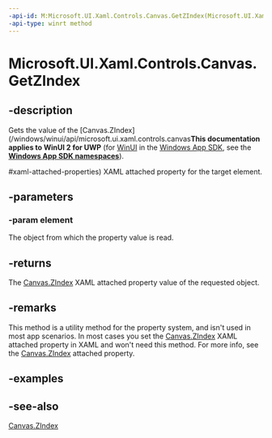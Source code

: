 ```yaml
---
-api-id: M:Microsoft.UI.Xaml.Controls.Canvas.GetZIndex(Microsoft.UI.Xaml.UIElement)
-api-type: winrt method
---
```


<!-- Method syntax
public int GetZIndex(Windows.UI.Xaml.UIElement element)
-->

# Microsoft.UI.Xaml.Controls.Canvas.GetZIndex

## -description
Gets the value of the [Canvas.ZIndex](/windows/winui/api/microsoft.ui.xaml.controls.canvas**This documentation applies to WinUI 2 for UWP** (for [WinUI](/windows/apps/winui/winui3/) in the [Windows App SDK](/windows/apps/windows-app-sdk/), see the **[Windows App SDK namespaces](/windows/windows-app-sdk/api/winrt/)**).

#xaml-attached-properties) XAML attached property for the target element.

## -parameters
### -param element
The object from which the property value is read.

## -returns
The [Canvas.ZIndex](/windows/winui/api/microsoft.ui.xaml.controls.canvas#xaml-attached-properties) XAML attached property value of the requested object. 
<!--The maximum allowed value for <xref rid="w_ui_xaml_ctrl.canvas_zindex" targtype="property_winrt">ZIndex</xref> is Int16.MaxValue – 1 = 32766.
      -->

## -remarks
This method is a utility method for the property system, and isn't used in most app scenarios. In most cases you set the [Canvas.ZIndex](/windows/winui/api/microsoft.ui.xaml.controls.canvas#xaml-attached-properties) XAML attached property in XAML and won't need this method. For more info, see the [Canvas.ZIndex](/windows/winui/api/microsoft.ui.xaml.controls.canvas#xaml-attached-properties) attached property.

## -examples

## -see-also
[Canvas.ZIndex](/windows/winui/api/microsoft.ui.xaml.controls.canvas#xaml-attached-properties)
